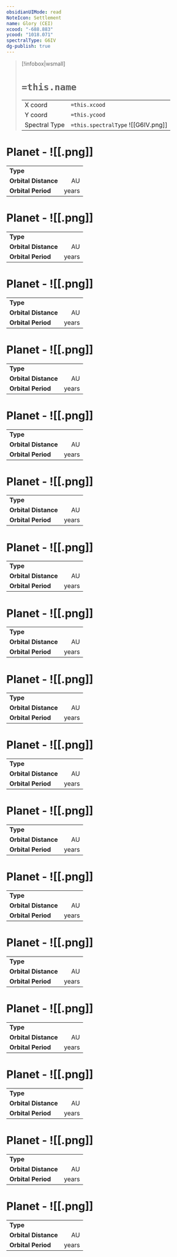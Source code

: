 ```yaml
---
obsidianUIMode: read
NoteIcon: Settlement
name: Glory (CEI)
xcood: "-688.883"
ycood: "1018.071"
spectralType: G6IV
dg-publish: true
---
```

> [!infobox|wsmall]
> # `=this.name`
> | | |
> | - | - |
> | X coord | `=this.xcood` |
> | Y coord| `=this.ycood` |
> | Spectral Type | `=this.spectralType` ![[G6IV.png]] |

# Planet  -  ![[.png]]
|                             |                           |
| --------------------------- | -------------------------:|
| **Type**                    |              |
| **Orbital Distance**        |    AU |
| **Orbital Period** |  years |





# Planet  -  ![[.png]]
|                             |                           |
| --------------------------- | -------------------------:|
| **Type**                    |              |
| **Orbital Distance**        |    AU |
| **Orbital Period** |  years |





# Planet  -  ![[.png]]
|                             |                           |
| --------------------------- | -------------------------:|
| **Type**                    |              |
| **Orbital Distance**        |    AU |
| **Orbital Period** |  years |





# Planet  -  ![[.png]]
|                             |                           |
| --------------------------- | -------------------------:|
| **Type**                    |              |
| **Orbital Distance**        |    AU |
| **Orbital Period** |  years |





# Planet  -  ![[.png]]
|                             |                           |
| --------------------------- | -------------------------:|
| **Type**                    |              |
| **Orbital Distance**        |    AU |
| **Orbital Period** |  years |





# Planet  -  ![[.png]]
|                             |                           |
| --------------------------- | -------------------------:|
| **Type**                    |              |
| **Orbital Distance**        |    AU |
| **Orbital Period** |  years |





# Planet  -  ![[.png]]
|                             |                           |
| --------------------------- | -------------------------:|
| **Type**                    |              |
| **Orbital Distance**        |    AU |
| **Orbital Period** |  years |





# Planet  -  ![[.png]]
|                             |                           |
| --------------------------- | -------------------------:|
| **Type**                    |              |
| **Orbital Distance**        |    AU |
| **Orbital Period** |  years |





# Planet  -  ![[.png]]
|                             |                           |
| --------------------------- | -------------------------:|
| **Type**                    |              |
| **Orbital Distance**        |    AU |
| **Orbital Period** |  years |





# Planet  -  ![[.png]]
|                             |                           |
| --------------------------- | -------------------------:|
| **Type**                    |              |
| **Orbital Distance**        |    AU |
| **Orbital Period** |  years |





# Planet  -  ![[.png]]
|                             |                           |
| --------------------------- | -------------------------:|
| **Type**                    |              |
| **Orbital Distance**        |    AU |
| **Orbital Period** |  years |





# Planet  -  ![[.png]]
|                             |                           |
| --------------------------- | -------------------------:|
| **Type**                    |              |
| **Orbital Distance**        |    AU |
| **Orbital Period** |  years |





# Planet  -  ![[.png]]
|                             |                           |
| --------------------------- | -------------------------:|
| **Type**                    |              |
| **Orbital Distance**        |    AU |
| **Orbital Period** |  years |





# Planet  -  ![[.png]]
|                             |                           |
| --------------------------- | -------------------------:|
| **Type**                    |              |
| **Orbital Distance**        |    AU |
| **Orbital Period** |  years |





# Planet  -  ![[.png]]
|                             |                           |
| --------------------------- | -------------------------:|
| **Type**                    |              |
| **Orbital Distance**        |    AU |
| **Orbital Period** |  years |





# Planet  -  ![[.png]]
|                             |                           |
| --------------------------- | -------------------------:|
| **Type**                    |              |
| **Orbital Distance**        |    AU |
| **Orbital Period** |  years |





# Planet  -  ![[.png]]
|                             |                           |
| --------------------------- | -------------------------:|
| **Type**                    |              |
| **Orbital Distance**        |    AU |
| **Orbital Period** |  years |





